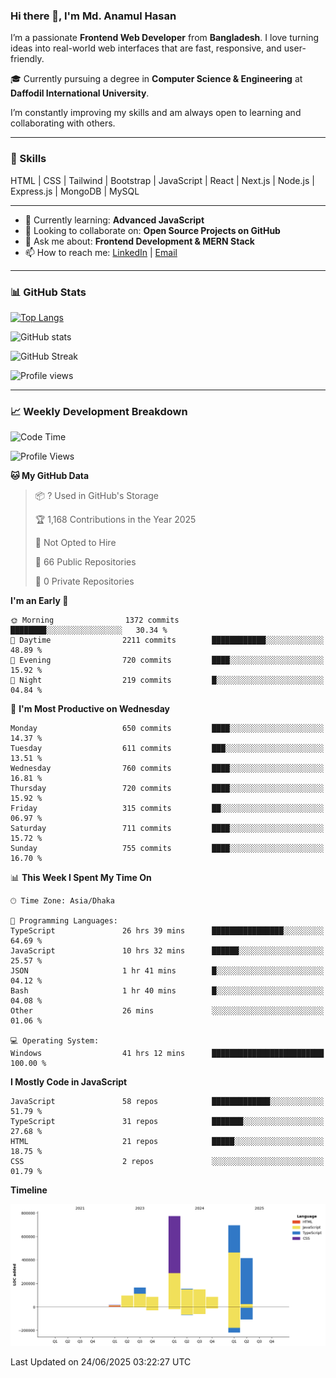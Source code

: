 ### Hi there 👋, I'm Md. Anamul Hasan

I’m a passionate **Frontend Web Developer** from **Bangladesh**. I love turning ideas into real-world web interfaces that are fast, responsive, and user-friendly.

🎓 Currently pursuing a degree in **Computer Science & Engineering** at **Daffodil International University**.

I’m constantly improving my skills and am always open to learning and collaborating with others.

---

### 🚀 Skills
HTML | CSS | Tailwind | Bootstrap | JavaScript | React | Next.js | Node.js | Express.js | MongoDB | MySQL 

---

- 🌱 Currently learning: **Advanced JavaScript**
- 👯 Looking to collaborate on: **Open Source Projects on GitHub**
- 💬 Ask me about: **Frontend Development & MERN Stack**
- 📫 How to reach me: [LinkedIn](https://www.linkedin.com/in/mdanamulhasan201) | [Email](mailto:anamulhasan3625@gmail.com)

---

### 📊 GitHub Stats

[![Top Langs](https://github-readme-stats.vercel.app/api/top-langs/?username=mdanamulhasan201&layout=compact)](https://github.com/anuraghazra/github-readme-stats)

![GitHub stats](https://github-readme-stats.vercel.app/api?username=mdanamulhasan201&show_icons=true&count_private=true&theme=tokyonight)

![GitHub Streak](https://streak-stats.demolab.com?user=mdanamulhasan201&theme=tokyonight)

![Profile views](https://gpvc.arturio.dev/mdanamulhasan201)

---

### 📈 Weekly Development Breakdown

<!--START_SECTION:waka-->
![Code Time](http://img.shields.io/badge/Code%20Time-325%20hrs%2057%20mins-blue)

![Profile Views](http://img.shields.io/badge/Profile%20Views-1-blue)

**🐱 My GitHub Data** 

> 📦 ? Used in GitHub's Storage 
 > 
> 🏆 1,168 Contributions in the Year 2025
 > 
> 🚫 Not Opted to Hire
 > 
> 📜 66 Public Repositories 
 > 
> 🔑 0 Private Repositories 
 > 
**I'm an Early 🐤** 

```text
🌞 Morning                1372 commits        ████████░░░░░░░░░░░░░░░░░   30.34 % 
🌆 Daytime                2211 commits        ████████████░░░░░░░░░░░░░   48.89 % 
🌃 Evening                720 commits         ████░░░░░░░░░░░░░░░░░░░░░   15.92 % 
🌙 Night                  219 commits         █░░░░░░░░░░░░░░░░░░░░░░░░   04.84 % 
```
📅 **I'm Most Productive on Wednesday** 

```text
Monday                   650 commits         ████░░░░░░░░░░░░░░░░░░░░░   14.37 % 
Tuesday                  611 commits         ███░░░░░░░░░░░░░░░░░░░░░░   13.51 % 
Wednesday                760 commits         ████░░░░░░░░░░░░░░░░░░░░░   16.81 % 
Thursday                 720 commits         ████░░░░░░░░░░░░░░░░░░░░░   15.92 % 
Friday                   315 commits         ██░░░░░░░░░░░░░░░░░░░░░░░   06.97 % 
Saturday                 711 commits         ████░░░░░░░░░░░░░░░░░░░░░   15.72 % 
Sunday                   755 commits         ████░░░░░░░░░░░░░░░░░░░░░   16.70 % 
```


📊 **This Week I Spent My Time On** 

```text
🕑︎ Time Zone: Asia/Dhaka

💬 Programming Languages: 
TypeScript               26 hrs 39 mins      ████████████████░░░░░░░░░   64.69 % 
JavaScript               10 hrs 32 mins      ██████░░░░░░░░░░░░░░░░░░░   25.57 % 
JSON                     1 hr 41 mins        █░░░░░░░░░░░░░░░░░░░░░░░░   04.12 % 
Bash                     1 hr 40 mins        █░░░░░░░░░░░░░░░░░░░░░░░░   04.08 % 
Other                    26 mins             ░░░░░░░░░░░░░░░░░░░░░░░░░   01.06 % 

💻 Operating System: 
Windows                  41 hrs 12 mins      █████████████████████████   100.00 % 
```

**I Mostly Code in JavaScript** 

```text
JavaScript               58 repos            █████████████░░░░░░░░░░░░   51.79 % 
TypeScript               31 repos            ███████░░░░░░░░░░░░░░░░░░   27.68 % 
HTML                     21 repos            █████░░░░░░░░░░░░░░░░░░░░   18.75 % 
CSS                      2 repos             ░░░░░░░░░░░░░░░░░░░░░░░░░   01.79 % 
```



**Timeline**

![Lines of Code chart](https://raw.githubusercontent.com/mdanamulhasan201/mdanamulhasan201/main/assets/bar_graph.png)


 Last Updated on 24/06/2025 03:22:27 UTC
<!--END_SECTION:waka-->
